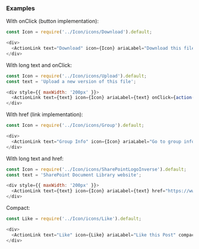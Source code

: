 ### Examples


With onClick (button implementation):

```js { "props": { "data-description": "with onClick", "data-action-states": "[{\"action\":\"none\"},{\"action\":\"hover\",\"selector\":\".y-clickable\"}]" } }
const Icon = require('../Icon/icons/Download').default;

<div>
  <ActionLink text="Download" icon={Icon} ariaLabel="Download this file" onClick={action('ActionLink clicked')} />
</div>
```

With long text and onClick:

```js { "props": { "data-description": "with onClick and long text" } }
const Icon = require('../Icon/icons/Upload').default;
const text = 'Upload a new version of this file';

<div style={{ maxWidth: '200px' }}>
  <ActionLink text={text} icon={Icon} ariaLabel={text} onClick={action('ActionLink clicked')} />
</div>
```

With href (link implementation):

```js { "props": { "data-description": "with href" } }
const Icon = require('../Icon/icons/Group').default;

<div>
  <ActionLink text="Group Info" icon={Icon} ariaLabel="Go to group info page" href="https://www.yammer.com" newWindow={true} />
</div>
```

With long text and href:

```js { "props": { "data-description": "with href and long text" } }
const Icon = require('../Icon/icons/SharePointLogoInverse').default;
const text = 'SharePoint Document Library website';

<div style={{ maxWidth: '200px' }}>
  <ActionLink text={text} icon={Icon} ariaLabel={text} href="https://www.yammer.com" newWindow={true} />
</div>
```

Compact:

```js { "props": { "data-description": "with compact" } }
const Like = require('../Icon/icons/Like').default;

<div>
  <ActionLink text="Like" icon={Like} ariaLabel="Like this Post" compact={true} />
</div>
```
